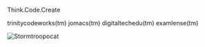 Think.Code.Create

trinitycodeworks(tm)
jomacs(tm)
digitaltechedu(tm)
examlense(tm)

![Stormtroopocat](https://octodex.github.com/images/stormtroopocat.jpg "The Stormtroopocat")
